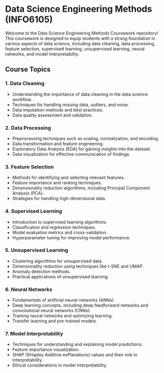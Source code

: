 # Data Science Engineering Methods (INFO6105)

Welcome to the Data Science Engineering Methods Coursework repository! This coursework is designed to equip students with a strong foundation in various aspects of data science, including data cleaning, data processing, feature selection, supervised learning, unsupervised learning, neural networks, and model interpretability.

## Course Topics

### 1. Data Cleaning

- Understanding the importance of data cleaning in the data science workflow.
- Techniques for handling missing data, outliers, and noise.
- Data imputation methods and best practices.
- Data quality assessment and validation.

### 2. Data Processing

- Preprocessing techniques such as scaling, normalization, and encoding.
- Data transformation and feature engineering.
- Exploratory Data Analysis (EDA) for gaining insights into the dataset.
- Data visualization for effective communication of findings.

### 3. Feature Selection

- Methods for identifying and selecting relevant features.
- Feature importance and ranking techniques.
- Dimensionality reduction algorithms, including Principal Component Analysis (PCA).
- Strategies for handling high-dimensional data.

### 4. Supervised Learning

- Introduction to supervised learning algorithms.
- Classification and regression techniques.
- Model evaluation metrics and cross-validation.
- Hyperparameter tuning for improving model performance.

### 5. Unsupervised Learning

- Clustering algorithms for unsupervised data.
- Dimensionality reduction using techniques like t-SNE and UMAP.
- Anomaly detection methods.
- Practical applications of unsupervised learning.

### 6. Neural Networks

- Fundamentals of artificial neural networks (ANNs).
- Deep learning concepts, including deep feedforward networks and convolutional neural networks (CNNs).
- Training neural networks and optimizing learning.
- Transfer learning and pre-trained models.

### 7. Model Interpretability

- Techniques for understanding and explaining model predictions.
- Feature importance visualization.
- SHAP (SHapley Additive exPlanations) values and their role in interpretability.
- Ethical considerations in model interpretability.
